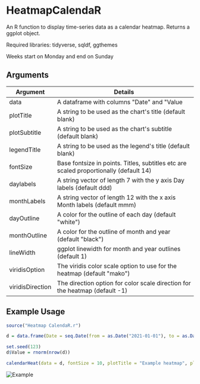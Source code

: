 # HeatmapCalendaR

An R function to display time-series data as a calendar heatmap. Returns a ggplot object.

Required libraries: tidyverse, sqldf, ggthemes

Weeks start on Monday and end on Sunday

## Arguments
| Argument | Details |
| -- | -- |
| data | A dataframe with columns "Date" and "Value |
| plotTitle | A string to be used as the chart's title (default blank) |
| plotSubtitle | A string to be used as the chart's subtitle (default blank) |
| legendTitle | A string to be used as the legend's title (default blank) |
| fontSize | Base fontsize in points. Titles, subtitles etc are scaled proportionally (default 14) |
| daylabels | A string vector of length 7 with the y axis Day labels (default ddd) |
| monthLabels| A string vector of length 12 with the x axis Month labels (default mmm) |
| dayOutline | A color for the outline of each day (default "white") |
| monthOutline | A color for the outline of month and year (default "black") |
| lineWidth | ggplot linewidth for month and year outlines (default 1) |
| viridisOption | The viridis color scale option to use for the heatmap (default "mako") |
| viridisDirection | The direction option for color scale direction for the heatmap (default -1) |

## Example Usage

```R
source("Heatmap CalendaR.r")

d = data.frame(Date = seq.Date(from = as.Date("2021-01-01"), to = as.Date("2023-12-31"), by = "day"))

set.seed(123)
d$Value = rnorm(nrow(d))

calendarHeat(data = d, fontSize = 10, plotTitle = "Example heatmap", plotSubtitle = "Random data", legendTitle = "Normalized data")
```
![Example](https://github.com/user-attachments/assets/64a9b6da-d001-4b96-9120-84c5aeb4632a)


